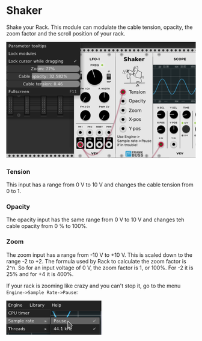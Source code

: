 # Shaker

Shake your Rack. This module can modulate the cable tension, opacity, the
zoom factor and the scroll position of your rack.

![alt text](shaker.png "Shaker")

### Tension
This input has a range from 0 V to 10 V and changes the cable tension
from 0 to 1.

### Opacity
The opacity input has the same range from 0 V to 10 V and changes teh cable
opacity from 0 % to 100%.

### Zoom
The zoom input has a range from -10 V to +10 V. This is scaled down
to the range -2 to +2. The formula used by Rack to calculate the
zoom factor is 2^n. So for an input voltage of 0 V, the zoom factor
is 1, or 100%. For -2 it is 25% and for +4 it is 400%.

If your rack is zooming like crazy and you can't stop it, go to the
menu `Engine->Sample Rate->Pause`:
	
![alt text](engine-pause.png "Engine pause")
